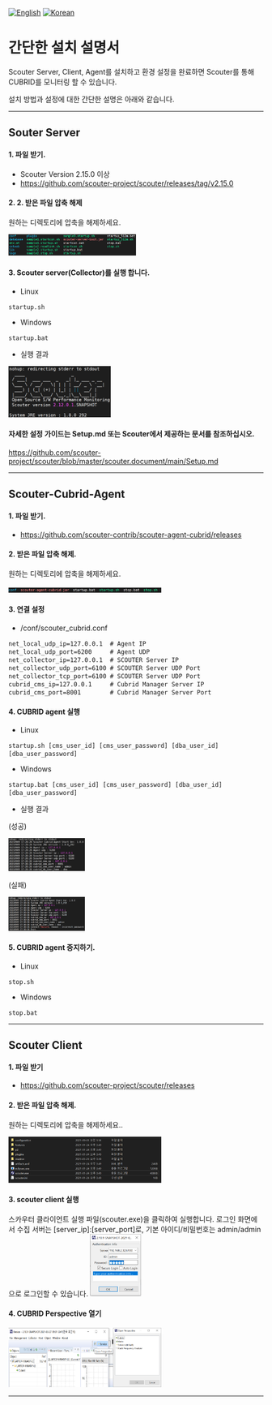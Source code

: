 [![English](https://img.shields.io/badge/language-English-orange.svg)](quick_start.md) [![Korean](https://img.shields.io/badge/language-Korean-blue.svg)](quick_start_KR.md)
# 간단한 설치 설명서
Scouter Server, Client, Agent를 설치하고 환경 설정을 완료하면 Scouter를 통해 CUBRID를 모니터링 할 수 있습니다.

설치 방법과 설정에 대한 간단한 설명은 아래와 같습니다.

---
## Souter Server 

#### 1. 파일 받기. 
- Scouter Version 2.15.0 이상
- https://github.com/scouter-project/scouter/releases/tag/v2.15.0

#### 2. 2. 받은 파일 압축 해제
<p>원하는 디렉토리에 압축을 해제하세요.</p>
<img src="images/quick_start/server_1.png"  width="50%" height="50%"/>

#### 3. Scouter server(Collector)를 실행 합니다.
- Linux
```
startup.sh
```
- Windows
```
startup.bat
```

- 실행 결과
<img src="images/quick_start/server_2.png"  width="40%" height="40%"/>

#### 자세한 설정 가이드는 Setup.md 또는 Scouter에서 제공하는 문서를 참조하십시오.
https://github.com/scouter-project/scouter/blob/master/scouter.document/main/Setup.md

---
## Scouter-Cubrid-Agent
#### 1. 파일 받기. 
- https://github.com/scouter-contrib/scouter-agent-cubrid/releases

#### 2. 받은 파일 압축 해제.
<p>원하는 디렉토리에 압축을 해제하세요.</p>
<img src="images/quick_start/agent_1.png"  width="60%" height="60%"/>

#### 3. 연결 설정
- /conf/scouter_cubrid.conf
```
net_local_udp_ip=127.0.0.1  # Agent IP
net_local_udp_port=6200     # Agent UDP
net_collector_ip=127.0.0.1  # SCOUTER Server IP
net_collector_udp_port=6100 # SCOUTER Server UDP Port
net_collector_tcp_port=6100 # SCOUTER Server UDP Port
cubrid_cms_ip=127.0.0.1     # Cubrid Manager Server IP
cubrid_cms_port=8001        # Cubrid Manager Server Port
```
#### 4. CUBRID agent 실행
- Linux
```
startup.sh [cms_user_id] [cms_user_password] [dba_user_id] [dba_user_password]
```
- Windows
```
startup.bat [cms_user_id] [cms_user_password] [dba_user_id] [dba_user_password]
```

- 실행 결과

(성공)

<img src="images/quick_start/agent_2.png"  width="30%" height="30%"/>

(실패)

<img src="images/quick_start/agent_3.png"  width="30%" height="30%"/>

#### 5. CUBRID agent 중지하기.
- Linux
```
stop.sh
```
- Windows
```
stop.bat
```

---

## Scouter Client

#### 1. 파일 받기
- https://github.com/scouter-project/scouter/releases

#### 2. 받은 파일 압축 해제.
<p>원하는 디렉토리에 압축을 해제하세요..</p>
<img src="images/quick_start/client_1.png"  width="60%" height="60%"/>

#### 3. scouter client 실행
스카우터 클라이언트 실행 파일(scouter.exe)을 클릭하여 실행합니다.
로그인 화면에서 수집 서버는 [server_ip]:[server_port]로, 기본 아이디/비밀번호는 admin/admin으로 로그인할 수 있습니다.
<img src="images/quick_start/client_2.png"  width="20%" height="20%"/>

#### 4. CUBRID Perspective 열기

<img src="images/quick_start/client_3.png"  width="60%" height="60%"/>

---
